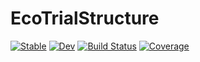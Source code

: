 # EcoTrialStructure

[![Stable](https://img.shields.io/badge/docs-stable-blue.svg)](https://HolyLab.github.io/EcoTrialStructure.jl/stable)
[![Dev](https://img.shields.io/badge/docs-dev-blue.svg)](https://HolyLab.github.io/EcoTrialStructure.jl/dev)
[![Build Status](https://github.com/HolyLab/EcoTrialStructure.jl/actions/workflows/CI.yml/badge.svg?branch=main)](https://github.com/HolyLab/EcoTrialStructure.jl/actions/workflows/CI.yml?query=branch%3Amain)
[![Coverage](https://codecov.io/gh/HolyLab/EcoTrialStructure.jl/branch/main/graph/badge.svg)](https://codecov.io/gh/HolyLab/EcoTrialStructure.jl)
